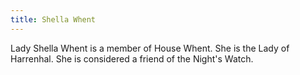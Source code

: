 ```yaml
---
title: Shella Whent
---
```


Lady Shella Whent is a member of House Whent. She is the Lady of Harrenhal. She is considered a friend of the Night's Watch.


